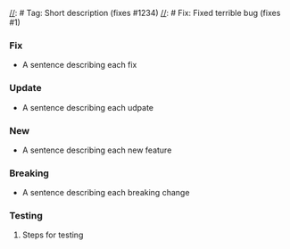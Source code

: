 [//]: # (Please title your PR according to eslint commit conventions)
[//]: # (See https://github.com/conventional-changelog/conventional-changelog/tree/master/packages/conventional-changelog-eslint#eslint-convention for details)
[//]: # Tag: Short description (fixes #1234)
[//]: # Fix: Fixed terrible bug (fixes #1)

[//]: # (Add a link to the original issue)

[//]: # (Delete as appropriate)
### Fix
* A sentence describing each fix

### Update
* A sentence describing each udpate

### New
* A sentence describing each new feature

### Breaking
* A sentence describing each breaking change

[//]: # (List appropriate steps for testing if needed)
### Testing
1. Steps for testing

[//]: # (Mention any other dependencies)


